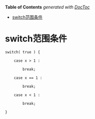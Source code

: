 <!-- START doctoc generated TOC please keep comment here to allow auto update -->
<!-- DON'T EDIT THIS SECTION, INSTEAD RE-RUN doctoc TO UPDATE -->
**Table of Contents**  *generated with [DocToc](https://github.com/thlorenz/doctoc)*

- [switch范围条件](#switch%E8%8C%83%E5%9B%B4%E6%9D%A1%E4%BB%B6)

<!-- END doctoc generated TOC please keep comment here to allow auto update -->

# switch范围条件

	switch( true ) {
	 
	    case x > 1 :
	 
	        break;
	     
	    case x == 1 :
	     
	        break;
	     
	    case x < 1 :
	     
	        break;
	 
	}